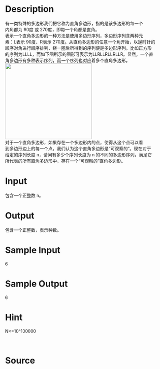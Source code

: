 
# Description

<div class="content"><div>有一类特殊的多边形我们把它称为直角多边形，指的是该多边形的每一个</div>
<div>内角都为 90度 或 270度，即每一个角都是直角。</div>
<div>表示一个直角多边形的一种方法是使用多边形序列，多边形序列含两种元</div>
<div>素：L表示 90度、R表示 270度。从直角多边形的任意一个角开始，以逆时针的</div>
<div>顺序对角进行顺序排列，绕一圈后所得到的序列便是多边形序列。比如正方形</div>
<div>的序列为LLLL，而如下图所示的图形可表示为LLRLLRLLRLLR。显然，一个直</div>
<div>角多边形有多种表示序列，而一个序列也对应着多个直角多边形。</div>
<div><img src="/source/bzoj/4201/img/aHR0cHM6Ly9seWRzeS5jb20vSnVkZ2VPbmxpbmUvdXBsb2FkLzIwMTUwNy9jYy5KUEc=.JPG" width="281" height="246" alt=""/></div>
<div>对于一个直角多边形，如果存在一个多边形内的点，使得从这个点可以看</div>
<div>到多边形边上的每一个点，我们认为这个直角多边形是“可观察的”。现在对于</div>
<div>给定的序列长度 n，请问有多少个序列长度为 n 的不同的多边形序列，满足它</div>
<div>所代表的所有直角多边形中，存在一个“可观察的”直角多边形。</div>
<div></div>
<p></p></div>

# Input

<div class="content"><div>包含一个正整数 n。</div>
<div></div>
<p></p></div>

# Output

<div class="content"><div>包含一个正整数，表示种数。</div>
<p></p></div>

# Sample Input

<div class="content"><span class="sampledata">6</span></div>

# Sample Output

<div class="content"><span class="sampledata">6</span></div>

# Hint

<div class="content"><p></p><p>N&lt;=10^100000</p><br/>
<p></p><p></p></div>

# Source

<div class="content"><p><a href="problemset.php?search="></a></p></div>

